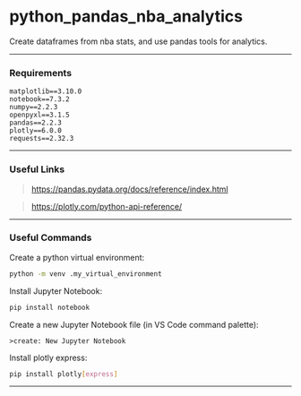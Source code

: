 # python_pandas_nba_analytics
Create dataframes from nba stats, and use pandas tools for analytics.

---

### Requirements

```
matplotlib==3.10.0
notebook==7.3.2
numpy==2.2.3
openpyxl==3.1.5
pandas==2.2.3
plotly==6.0.0
requests==2.32.3
```

---

### Useful Links

> https://pandas.pydata.org/docs/reference/index.html

> https://plotly.com/python-api-reference/

---

### Useful Commands

Create a python virtual environment:
```bash
python -m venv .my_virtual_environment
```

Install Jupyter Notebook:
```bash
pip install notebook
```

Create a new Jupyter Notebook file (in VS Code command palette):
```
>create: New Jupyter Notebook
```

Install plotly express:
```bash
pip install plotly[express]
```

---
